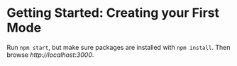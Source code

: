 # Getting Started: Creating your First Mode

Run `npm start`, but make sure packages are installed with `npm install`. Then browse _http://localhost:3000_.
